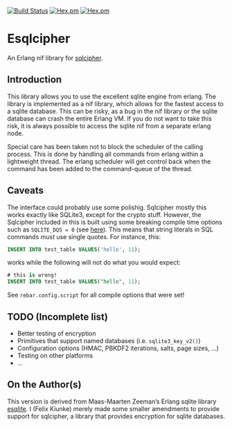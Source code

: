 [![Build Status](https://secure.travis-ci.org/FelixKiunke/esqlcipher.png?branch=master)](http://travis-ci.org/FelixKiunke/esqlcipher)
[![Hex.pm](https://img.shields.io/hexpm/v/esqlcipher.svg)](https://hex.pm/packages/esqlcipher)
[![Hex.pm](https://img.shields.io/hexpm/dt/esqlcipher.svg)](https://hex.pm/packages/esqlcipher)

Esqlcipher
==========

An Erlang nif library for [sqlcipher](https://github.com/sqlcipher/sqlcipher).

Introduction
------------

This library allows you to use the excellent sqlite engine from
erlang. The library is implemented as a nif library, which allows for
the fastest access to a sqlite database. This can be risky, as a bug
in the nif library or the sqlite database can crash the entire Erlang
VM. If you do not want to take this risk, it is always possible to
access the sqlite nif from a separate erlang node.

Special care has been taken not to block the scheduler of the calling
process. This is done by handling all commands from erlang within a
lightweight thread. The erlang scheduler will get control back when
the command has been added to the command-queue of the thread.

Caveats
-------

The interface could probably use some polishig. Sqlcipher mostly this works
exactly like SQLite3, except for the crypto stuff. However, the Sqlcipher
included in this is built using some breaking compile time options such as
`SQLITE_DQS = 0` (see [here](https://www.sqlite.org/compile.html#recommended_compile_time_options)).
This means that string literals in SQL commands *must* use single quotes.
For instance, this:
```SQL
INSERT INTO test_table VALUES('hello', 11);
```
works while the following will not do what you would expect:
```SQL
# this is wrong!
INSERT INTO test_table VALUES("hello", 11);
```

See `rebar.config.script` for all compile options that were set!


TODO (Incomplete list)
----------------------

- Better testing of encryption
- Primitives that support named databases (i.e. `sqlite3_key_v2()`)
- Configuration options (HMAC, PBKDF2 iterations, salts, page sizes, ...)
- Testing on other platforms
- ...


On the Author(s)
----------------

This version is derived from Maas-Maarten Zeeman’s Erlang sqlite
library [esqlite](https://github.com/mmzeeman/esqlite).
I (Felix Kiunke) merely made some smaller amendments to provide
support for sqlcipher, a library that provides encryption for sqlite
databases.